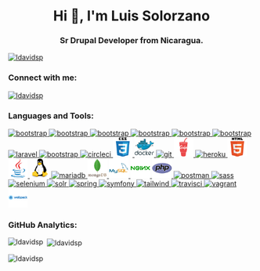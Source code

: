 <h1 align="center">Hi 👋, I'm Luis Solorzano</h1>
<h3 align="center">Sr Drupal Developer from Nicaragua.</h3>

<p align="left">
    <a href="https://github.com/ryo-ma/github-profile-trophy">
        <img
        src="https://github-profile-trophy.vercel.app/?username=ldavidsp" alt="ldavidsp"/>
    </a>
</p>

<h3 align="left">Connect with me:</h3>
<p align="left">
    <a href="https://linkedin.com/in/ldavidsp" target="blank">
        <img align="center" src="https://raw.githubusercontent.com/rahuldkjain/github-profile-readme-generator/master/src/images/icons/Social/linked-in-alt.svg" alt="ldavidsp" height="30" width="40"/>
    </a>
</p>

<h3 align="left">Languages and Tools:</h3>
<p align="left" dir="auto">
    <a href="https://developer.android.com/studio" rel="nofollow">
        <img
           src="https://www.vectorlogo.zone/logos/android/android-ar21.svg"
           alt="bootstrap" width="100" style="max-width: 100%;">
    </a>
    <a href="https://kotlinlang.org/" rel="nofollow">
        <img
           src="https://www.vectorlogo.zone/logos/kotlinlang/kotlinlang-ar21.svg"
           alt="bootstrap" width="100" style="max-width: 100%;">
    </a>
    <a href="https://react.dev/" rel="nofollow">
        <img
           src="https://www.vectorlogo.zone/logos/reactjs/reactjs-ar21.svg"
           alt="bootstrap" width="100" style="max-width: 100%;">
    </a>
    <a href="https://angular.io/" rel="nofollow">
        <img
           src="https://www.vectorlogo.zone/logos/angular/angular-ar21.svg"
           alt="bootstrap" width="100" style="max-width: 100%;">
    </a>
    <a href="https://www.gatsbyjs.com/" rel="nofollow">
        <img
           src="https://www.vectorlogo.zone/logos/gatsbyjs/gatsbyjs-ar21.svg"
           alt="bootstrap" width="100" style="max-width: 100%;">
    </a>
    <a href="https://getbootstrap.com" rel="nofollow">
        <img
           src="https://www.vectorlogo.zone/logos/getbootstrap/getbootstrap-ar21.svg"
           alt="bootstrap" width="100" style="max-width: 100%;">
    </a>
    <a href="https://laravel.com/" rel="nofollow">
        <img
                src="https://www.vectorlogo.zone/logos/laravel/laravel-ar21.svg"
                alt="laravel" width="100" style="max-width: 100%;">
    </a>
    <a href="https://tailwindcss.com/" rel="nofollow">
        <img
           src="https://www.vectorlogo.zone/logos/tailwindcss/tailwindcss-ar21.svg"
           alt="bootstrap" width="130" style="max-width: 100%;">
    </a>
    <a href="https://circleci.com" rel="nofollow">
        <img
        src="https://camo.githubusercontent.com/fcbc9e610e8fa71d980f8817cd2c5d6611af31515ee1ec9f018d95f13930b1be/68747470733a2f2f7777772e766563746f726c6f676f2e7a6f6e652f6c6f676f732f636972636c6563692f636972636c6563692d69636f6e2e737667"
        alt="circleci" width="40" height="40"
        data-canonical-src="https://www.vectorlogo.zone/logos/circleci/circleci-icon.svg" style="max-width: 100%;">
    </a>
    <a href="https://www.w3schools.com/css/" rel="nofollow">
        <img
            src="https://raw.githubusercontent.com/devicons/devicon/master/icons/css3/css3-original-wordmark.svg"
            alt="css3" width="40" height="40" style="max-width: 100%;">
    </a>
    <a href="https://www.docker.com/" rel="nofollow">
        <img
        src="https://raw.githubusercontent.com/devicons/devicon/master/icons/docker/docker-original-wordmark.svg"
        alt="docker" width="40" height="40" style="max-width: 100%;">
    </a>
    <a href="https://git-scm.com/" rel="nofollow">
        <img
        src="https://camo.githubusercontent.com/fbfcb9e3dc648adc93bef37c718db16c52f617ad055a26de6dc3c21865c3321d/68747470733a2f2f7777772e766563746f726c6f676f2e7a6f6e652f6c6f676f732f6769742d73636d2f6769742d73636d2d69636f6e2e737667"
        alt="git" width="40" height="40" data-canonical-src="https://www.vectorlogo.zone/logos/git-scm/git-scm-icon.svg"
        style="max-width: 100%;">
    </a>
    <a href="https://gulpjs.com" rel="nofollow">
        <img
        src="https://raw.githubusercontent.com/devicons/devicon/master/icons/gulp/gulp-plain.svg" alt="gulp" width="40"
        height="40" style="max-width: 100%;">
    </a>
    <a href="https://heroku.com" rel="nofollow">
        <img
        src="https://camo.githubusercontent.com/df12cb598044a3f38efc1f45e3580558c324cf8789b79487125044eeebcc4dee/68747470733a2f2f7777772e766563746f726c6f676f2e7a6f6e652f6c6f676f732f6865726f6b752f6865726f6b752d69636f6e2e737667"
        alt="heroku" width="40" height="40"
        data-canonical-src="https://www.vectorlogo.zone/logos/heroku/heroku-icon.svg" style="max-width: 100%;">
    </a>
    <a href="https://www.w3.org/html/" rel="nofollow">
        <img
        src="https://raw.githubusercontent.com/devicons/devicon/master/icons/html5/html5-original-wordmark.svg"
        alt="html5" width="40" height="40" style="max-width: 100%;">
    </a>
    <a href="https://www.java.com" rel="nofollow">
        <img src="https://raw.githubusercontent.com/devicons/devicon/master/icons/java/java-original.svg" alt="java"
         width="40" height="40" style="max-width: 100%;">
    </a>
    <a href="https://www.linux.org/" rel="nofollow">
        <img
        src="https://raw.githubusercontent.com/devicons/devicon/master/icons/linux/linux-original.svg" alt="linux"
        width="40" height="40" style="max-width: 100%;">
    </a>
    <a href="https://mariadb.org/" rel="nofollow">
        <img
        src="https://camo.githubusercontent.com/c801bc4030f308500f29b695f0771ba313b3b2088c91d06152b5cc5a050e3127/68747470733a2f2f7777772e766563746f726c6f676f2e7a6f6e652f6c6f676f732f6d6172696164622f6d6172696164622d69636f6e2e737667"
        alt="mariadb" width="40" height="40"
        data-canonical-src="https://www.vectorlogo.zone/logos/mariadb/mariadb-icon.svg" style="max-width: 100%;">
    </a>
    <a href="https://www.mongodb.com/" rel="nofollow">
        <img
            src="https://raw.githubusercontent.com/devicons/devicon/master/icons/mongodb/mongodb-original-wordmark.svg"
            alt="mongodb" width="40" height="40" style="max-width: 100%;">
    </a>
    <a href="https://www.mysql.com/" rel="nofollow">
        <img
        src="https://raw.githubusercontent.com/devicons/devicon/master/icons/mysql/mysql-original-wordmark.svg"
        alt="mysql" width="40" style="max-width: 100%;">
    </a>
    <a href="https://www.nginx.com" rel="nofollow">
        <img
        src="https://raw.githubusercontent.com/devicons/devicon/master/icons/nginx/nginx-original.svg" alt="nginx"
        width="40" style="max-width: 100%;">
    </a>
    <a href="https://www.php.net" rel="nofollow">
        <img
        src="https://raw.githubusercontent.com/devicons/devicon/master/icons/php/php-original.svg" alt="php" width="40"
        height="40" style="max-width: 100%;">
    </a>
    <a href="https://postman.com" rel="nofollow">
        <img
        src="https://camo.githubusercontent.com/93b32389bf746009ca2370de7fe06c3b5146f4c99d99df65994f9ced0ba41685/68747470733a2f2f7777772e766563746f726c6f676f2e7a6f6e652f6c6f676f732f676574706f73746d616e2f676574706f73746d616e2d69636f6e2e737667"
        alt="postman" width="40" height="40"
        data-canonical-src="https://www.vectorlogo.zone/logos/getpostman/getpostman-icon.svg" style="max-width: 100%;">
    </a>
    <a href="https://sass-lang.com" rel="nofollow">
        <img
        src="https://www.vectorlogo.zone/logos/sass-lang/sass-lang-ar21.svg" alt="sass"
        width="80" style="max-width: 100%;">
    </a>
    <a href="https://www.selenium.dev" rel="nofollow">
        <img
        src="https://raw.githubusercontent.com/detain/svg-logos/780f25886640cef088af994181646db2f6b1a3f8/svg/selenium-logo.svg"
        alt="selenium" width="40" height="40" style="max-width: 100%;">
    </a>
    <a href="https://lucene.apache.org/solr/" rel="nofollow">
        <img
        src="https://camo.githubusercontent.com/6d3109958ea98856e06f2b430ed1e51c1516e870743aac5184db1f01a4b9e18b/68747470733a2f2f7777772e766563746f726c6f676f2e7a6f6e652f6c6f676f732f6170616368655f736f6c722f6170616368655f736f6c722d69636f6e2e737667"
        alt="solr" width="40" height="40"
        data-canonical-src="https://www.vectorlogo.zone/logos/apache_solr/apache_solr-icon.svg"
        style="max-width: 100%;">
    </a>
    <a href="https://spring.io/" rel="nofollow">
        <img
        src="https://camo.githubusercontent.com/4545b55c7771bbd175235c80b518dcbbf2f6ee0b984a51ad9363cba8cb70e67c/68747470733a2f2f7777772e766563746f726c6f676f2e7a6f6e652f6c6f676f732f737072696e67696f2f737072696e67696f2d69636f6e2e737667"
        alt="spring" width="40" height="40"
        data-canonical-src="https://www.vectorlogo.zone/logos/springio/springio-icon.svg" style="max-width: 100%;">
    </a>
    <a href="https://symfony.com" rel="nofollow">
        <img
            src="https://camo.githubusercontent.com/1db24c6c39a6a99fa17530e099333c559c9a5efafe2ae36c73fac8263924c573/68747470733a2f2f73796d666f6e792e636f6d2f6c6f676f732f73796d666f6e795f626c61636b5f30332e737667"
            alt="symfony" width="40" height="40" data-canonical-src="https://symfony.com/logos/symfony_black_03.svg"
            style="max-width: 100%;">
    </a>
    <a href="https://tailwindcss.com/" rel="nofollow">
        <img
        src="https://camo.githubusercontent.com/5734d0669fe22ce04a1cb989a156cd32c379875f6bca56d5210c9432824856d9/68747470733a2f2f7777772e766563746f726c6f676f2e7a6f6e652f6c6f676f732f7461696c77696e646373732f7461696c77696e646373732d69636f6e2e737667"
        alt="tailwind" width="40" height="40"
        data-canonical-src="https://www.vectorlogo.zone/logos/tailwindcss/tailwindcss-icon.svg"
        style="max-width: 100%;">
    </a>
    <a href="https://travis-ci.org" rel="nofollow">
        <img
        src="https://camo.githubusercontent.com/12a65fb0beb7c1463b472782e6349e1b9be56be1b3d3e30a510831f4cd5ce43f/68747470733a2f2f7777772e766563746f726c6f676f2e7a6f6e652f6c6f676f732f7472617669732d63692f7472617669732d63692d69636f6e2e737667"
        alt="travisci" width="40" height="40"
        data-canonical-src="https://www.vectorlogo.zone/logos/travis-ci/travis-ci-icon.svg" style="max-width: 100%;">
    </a>
    <a href="https://www.vagrantup.com/" rel="nofollow">
        <img
        src="https://camo.githubusercontent.com/8ce24bc85eb4a64c6ad571675cbc7dca48a49feea462d572204505907c6ca957/68747470733a2f2f7777772e766563746f726c6f676f2e7a6f6e652f6c6f676f732f76616772616e7475702f76616772616e7475702d69636f6e2e737667"
        alt="vagrant" width="40" height="40"
        data-canonical-src="https://www.vectorlogo.zone/logos/vagrantup/vagrantup-icon.svg" style="max-width: 100%;">
    </a>
    <a href="https://webpack.js.org" rel="nofollow">
        <img
        src="https://raw.githubusercontent.com/devicons/devicon/d00d0969292a6569d45b06d3f350f463a0107b0d/icons/webpack/webpack-original-wordmark.svg"
        alt="webpack" width="40" height="40" style="max-width: 100%;">
    </a>
</p>


<h3 align="left">GitHub Analytics:</h3>
<p>
    <img align="left"
         src="https://github-readme-stats.vercel.app/api/top-langs?username=ldavidsp&show_icons=true&locale=en&layout=compact"
        alt="ldavidsp"/>
</p>

<p>&nbsp;
    <img align="center"
         src="https://github-readme-stats.vercel.app/api?username=ldavidsp&show_icons=true&locale=en"
         alt="ldavidsp"/>
</p>

<p><img align="center" src="https://github-readme-streak-stats.herokuapp.com/?user=ldavidsp&" alt="ldavidsp"/></p>
